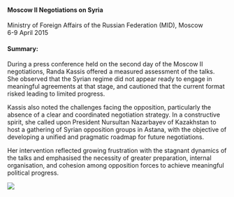 <h4>Moscow II Negotiations on Syria</h4>


Ministry of Foreign Affairs of the Russian Federation (MID), Moscow 
<br>
6-9 April 2015

	
<h4>Summary:</h4>	

During a press conference held on the second day of the Moscow II negotiations, Randa Kassis offered a measured assessment of the talks. She observed that the Syrian regime did not appear ready to engage in meaningful agreements at that stage, and cautioned that the current format risked leading to limited progress.

Kassis also noted the challenges facing the opposition, particularly the absence of a clear and coordinated negotiation strategy. In a constructive spirit, she called upon President Nursultan Nazarbayev of Kazakhstan to host a gathering of Syrian opposition groups in Astana, with the objective of developing a unified and pragmatic roadmap for future negotiations.

Her intervention reflected growing frustration with the stagnant dynamics of the talks and emphasised the necessity of greater preparation, internal organisation, and cohesion among opposition forces to achieve meaningful political progress.

![](122.JPG)
